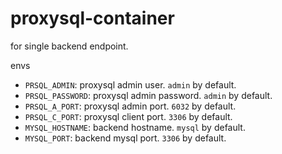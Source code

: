# proxysql-container

for single backend endpoint.

envs

- `PRSQL_ADMIN`: proxysql admin user. `admin` by default.
- `PRSQL_PASSWORD`: proxysql admin password. `admin` by default.
- `PRSQL_A_PORT`: proxysql admin port. `6032` by default.
- `PRSQL_C_PORT`: proxysql client port. `3306` by default.
- `MYSQL_HOSTNAME`: backend hostname. `mysql` by default.
- `MYSQL_PORT`: backend mysql port. `3306` by default.

